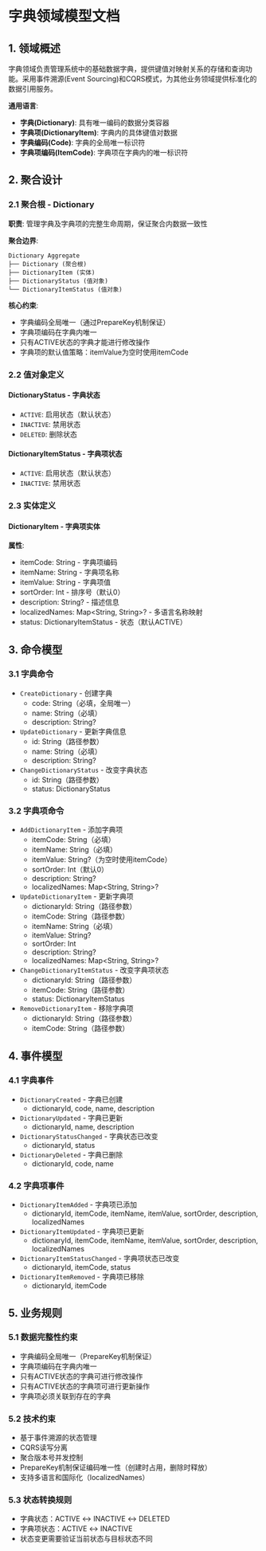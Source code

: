 # 字典领域模型文档

## 1. 领域概述

字典领域负责管理系统中的基础数据字典，提供键值对映射关系的存储和查询功能。采用事件溯源(Event Sourcing)和CQRS模式，为其他业务领域提供标准化的数据引用服务。

**通用语言**:
- **字典(Dictionary)**: 具有唯一编码的数据分类容器
- **字典项(DictionaryItem)**: 字典内的具体键值对数据
- **字典编码(Code)**: 字典的全局唯一标识符
- **字典项编码(ItemCode)**: 字典项在字典内的唯一标识符

## 2. 聚合设计

### 2.1 聚合根 - Dictionary
**职责**: 管理字典及字典项的完整生命周期，保证聚合内数据一致性

**聚合边界**:
```
Dictionary Aggregate
├── Dictionary (聚合根)
├── DictionaryItem (实体)
├── DictionaryStatus (值对象)
└── DictionaryItemStatus (值对象)
```

**核心约束**:
- 字典编码全局唯一（通过PrepareKey机制保证）
- 字典项编码在字典内唯一
- 只有ACTIVE状态的字典才能进行修改操作
- 字典项的默认值策略：itemValue为空时使用itemCode

### 2.2 值对象定义

#### DictionaryStatus - 字典状态
- `ACTIVE`: 启用状态（默认状态）
- `INACTIVE`: 禁用状态  
- `DELETED`: 删除状态

#### DictionaryItemStatus - 字典项状态  
- `ACTIVE`: 启用状态（默认状态）
- `INACTIVE`: 禁用状态

### 2.3 实体定义

#### DictionaryItem - 字典项实体
**属性**:
- itemCode: String - 字典项编码
- itemName: String - 字典项名称  
- itemValue: String - 字典项值
- sortOrder: Int - 排序号（默认0）
- description: String? - 描述信息
- localizedNames: Map<String, String>? - 多语言名称映射
- status: DictionaryItemStatus - 状态（默认ACTIVE）

## 3. 命令模型

### 3.1 字典命令
- `CreateDictionary` - 创建字典
  - code: String（必填，全局唯一）
  - name: String（必填）
  - description: String?
- `UpdateDictionary` - 更新字典信息
  - id: String（路径参数）
  - name: String（必填）
  - description: String?
- `ChangeDictionaryStatus` - 改变字典状态
  - id: String（路径参数）
  - status: DictionaryStatus

### 3.2 字典项命令
- `AddDictionaryItem` - 添加字典项
  - itemCode: String（必填）
  - itemName: String（必填）
  - itemValue: String?（为空时使用itemCode）
  - sortOrder: Int（默认0）
  - description: String?
  - localizedNames: Map<String, String>?
- `UpdateDictionaryItem` - 更新字典项
  - dictionaryId: String（路径参数）
  - itemCode: String（路径参数）
  - itemName: String（必填）
  - itemValue: String?
  - sortOrder: Int
  - description: String?
  - localizedNames: Map<String, String>?
- `ChangeDictionaryItemStatus` - 改变字典项状态
  - dictionaryId: String（路径参数）
  - itemCode: String（路径参数）
  - status: DictionaryItemStatus
- `RemoveDictionaryItem` - 移除字典项
  - dictionaryId: String（路径参数）
  - itemCode: String（路径参数）

## 4. 事件模型

### 4.1 字典事件
- `DictionaryCreated` - 字典已创建
  - dictionaryId, code, name, description
- `DictionaryUpdated` - 字典已更新
  - dictionaryId, name, description
- `DictionaryStatusChanged` - 字典状态已改变
  - dictionaryId, status
- `DictionaryDeleted` - 字典已删除
  - dictionaryId, code, name

### 4.2 字典项事件
- `DictionaryItemAdded` - 字典项已添加
  - dictionaryId, itemCode, itemName, itemValue, sortOrder, description, localizedNames
- `DictionaryItemUpdated` - 字典项已更新
  - dictionaryId, itemCode, itemName, itemValue, sortOrder, description, localizedNames
- `DictionaryItemStatusChanged` - 字典项状态已改变
  - dictionaryId, itemCode, status
- `DictionaryItemRemoved` - 字典项已移除
  - dictionaryId, itemCode

## 5. 业务规则

### 5.1 数据完整性约束
- 字典编码全局唯一（PrepareKey机制保证）
- 字典项编码在字典内唯一
- 只有ACTIVE状态的字典可进行修改操作
- 只有ACTIVE状态的字典项可进行更新操作
- 字典项必须关联到存在的字典

### 5.2 技术约束
- 基于事件溯源的状态管理
- CQRS读写分离
- 聚合版本号并发控制
- PrepareKey机制保证编码唯一性（创建时占用，删除时释放）
- 支持多语言和国际化（localizedNames）

### 5.3 状态转换规则
- 字典状态：ACTIVE ↔ INACTIVE ↔ DELETED
- 字典项状态：ACTIVE ↔ INACTIVE
- 状态变更需要验证当前状态与目标状态不同 